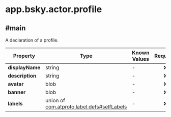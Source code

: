 # app.bsky.actor.profile

## #main

A declaration of a profile.

| Property | Type | Known Values | Required | Description |
| --- | --- | --- | :---: | --- |
| **displayName** | string | - | ❌ | - |
| **description** | string | - | ❌ | - |
| **avatar** | blob | - | ❌ | - |
| **banner** | blob | - | ❌ | - |
| **labels** | union of <br>[com.atproto.label.defs#selfLabels](../../../../com/atproto/label/defs.md#selfLabels) | - | ❌ | - |
